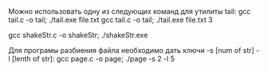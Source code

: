 Можно использовать одну из следующих команд для утилиты tail:
gcc tail.c -o tail; ./tail.exe file.txt
gcc tail.c -o tail; ./tail.exe file.txt 3

gcc shakeStr.c -o shakeStr; ./shakeStr.exe

Для програмы разбиения файла необходимо дать ключи -s [num of str] -l [lenth of str]:
gcc page.c -o page; ./page -s 2 -l 5